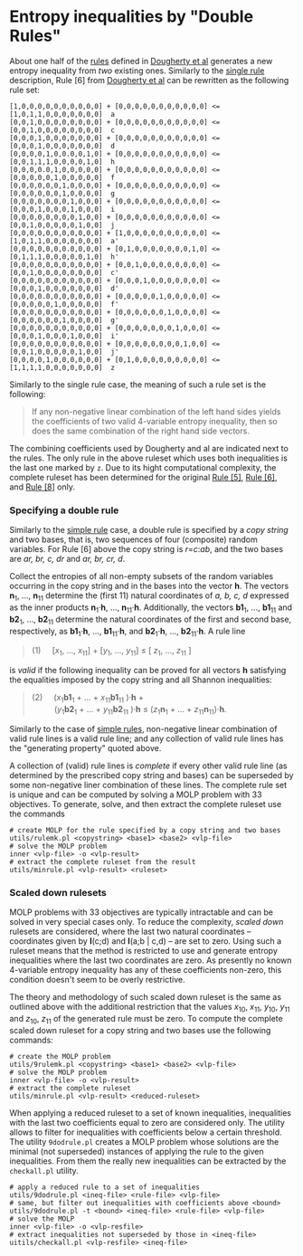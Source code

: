 Entropy inequalities by &quot;Double Rules&quot;
========================================

About one half of the [rules](../rules/DESCRIPTION.md) defined in
[Dougherty et al](http://arxiv.org/pdf/1104.3602v1) generates a new entropy
inequality from *two* existing ones. Similarly to the 
[single rule](../rules/DESCRIPTION.md) description, Rule [6] from 
[Dougherty et al](http://arxiv.org/pdf/1104.3602v1) can be rewritten as the
following rule set:

    [1,0,0,0,0,0,0,0,0,0,0] + [0,0,0,0,0,0,0,0,0,0,0] <= [1,0,1,1,0,0,0,0,0,0,0]  a
    [0,0,1,0,0,0,0,0,0,0,0] + [0,0,0,0,0,0,0,0,0,0,0] <= [0,0,1,0,0,0,0,0,0,0,0]  c
    [0,0,0,1,0,0,0,0,0,0,0] + [0,0,0,0,0,0,0,0,0,0,0] <= [0,0,0,1,0,0,0,0,0,0,0]  d
    [0,0,0,0,1,0,0.0,0,1,0] + [0,0,0,0,0,0,0,0,0,0,0] <= [0,0,1,1,1,0,0,0,0,1,0]  h
    [0,0,0,0.0,1,0,0,0,0,0] + [0,0,0,0,0,0,0,0,0,0,0] <= [0,0,0,0,0,1,0,0,0,0,0]  f
    [0,0,0,0,0,0,1,0,0,0,0] + [0,0,0,0,0,0,0,0,0,0,0] <= [0,0,0,0,0,0,1,0,0,0,0]  g
    [0,0,0,0,0,0,0,1,0,0,0] + [0,0,0,0,0,0,0,0,0,0,0] <= [0,0,0,1,0,0,0,1,0,0,0]  i
    [0,0,0,0,0,0,0,0,1,0,0] + [0,0,0,0,0,0,0,0,0,0,0] <= [0,0,1,0,0,0,0,0,1,0,0]  j
    [0,0,0,0,0,0,0,0,0,0,0] + [1,0,0,0,0,0,0,0,0,0,0] <= [1,0,1,1,0,0,0,0,0,0,0]  a'
    [0,0,0,0,0,0,0.0,0,0,0] + [0,1,0,0,0,0,0,0,0,1,0] <= [0,1,1,1,0,0,0,0,0,1,0]  h'
    [0,0,0,0,0,0,0,0,0,0,0] + [0,0,1,0,0,0,0,0,0,0,0] <= [0,0,1,0,0,0,0,0,0,0,0]  c'
    [0,0,0,0,0,0,0,0,0,0,0] + [0,0,0,1,0,0,0,0,0,0,0] <= [0,0,0,1,0,0,0,0,0,0,0]  d'
    [0,0,0,0.0,0,0,0,0,0,0] + [0,0,0,0,0,1,0,0,0,0,0] <= [0,0,0,0,0,1,0,0,0,0,0]  f'
    [0,0,0,0,0,0,0,0,0,0,0] + [0,0,0,0,0,0,1,0,0,0,0] <= [0,0,0,0,0,0,1,0,0,0,0]  g'
    [0,0,0,0,0,0,0,0,0,0,0] + [0,0,0,0,0,0,0,1,0,0,0] <= [0,0,0,1,0,0,0,1,0,0,0]  i'
    [0,0,0,0,0,0,0,0,0,0,0] + [0,0,0,0,0,0,0,0,1,0,0] <= [0,0,1,0,0,0,0,0,1,0,0]  j'
    [0,0,0,0,1,0,0,0,0,0,0] + [0,1,0,0,0,0,0,0,0,0,0] <= [1,1,1,1,0,0,0,0,0,0,0]  z


Similarly to the single rule case, the meaning of such a rule set is the
following:

> If any non-negative linear combination of the left hand sides yields the
> coefficients of two valid 4-variable entropy inequality, then so does the
> same combination of the right hand side vectors.

The combining coefficients used by Dougherty and al are indicated next to
the rules.  The only rule in the above ruleset which uses both inequalities
is the last one marked by `z`. Due to its hight computational complexity,
the complete ruleset has been determined for the original
[Rule \[5\]](DFZ/05.txt), [Rule \[6\]](DFZ/06.txt),  
and [Rule \[8\]](DFZ/08.txt) only. 

### Specifying a double rule

Similarly to the [simple rule](../rules/DESCRIPTION.md) case, a double rule
is specified by a *copy string* and two bases, that is, two sequences of
four (composite) random variables. For Rule [6] above the copy string is
*r*=*c*:*ab*, and the two bases are *ar, br, c, dr* and *ar, br, cr, d*.

Collect the entropies of all non-empty subsets of the random variables
occurring in the copy string and in the bases into the vector **h**. The
vectors **n**<sub>1</sub>, ..., **n**<sub>11</sub> determine the (first 11)
natural coordinates of *a, b, c, d* expressed as the inner products 
**n**<sub>1</sub>&#183;**h**, ..., **n**<sub>11</sub>&#183;**h**.
Additionally, the vectors **b1**<sub>1</sub>, ..., **b1**<sub>11</sub> and
**b2**<sub>1</sub>, ..., **b2**<sub>11</sub> determine the natural
coordinates of the first and second base, respectively, as **b1**<sub>1</sub>&#183;**h**, ...,
**b1**<sub>11</sub>&#183;**h**, 
and **b2**<sub>1</sub>&#183;**h**, ..., **b2**<sub>11</sub>&#183;**h**.
A rule line

> (1) &nbsp; &nbsp; [*x*<sub>1</sub>, ..., *x*<sub>11</sub>] +
>  [*y*<sub>1</sub>, ..., *y*<sub>11</sub>] &le; [ *z*<sub>1</sub>, ...,
> *z*<sub>11</sub> ]

is *valid* if the following inequality can be proved for all vectors **h**
satisfying the equalities imposed by the copy string and all Shannon
inequalities:

> (2) &nbsp; &nbsp; (*x*<sub>1</sub>**b1**<sub>1</sub> + ... +
>        *x*<sub>11</sub>**b1**<sub>11</sub> )&#183;**h** + <br>
>  &nbsp; &nbsp; &nbsp; &nbsp; &nbsp;
>     (*y*<sub>1</sub>**b2**<sub>1</sub> + ... +
> *y*<sub>11</sub>**b2**<sub>11</sub> )&#183;**h** &le;
>    (*z*<sub>1</sub>**n**<sub>1</sub> + ... +
> *z*<sub>11</sub>**n**<sub>11</sub>)&#183;**h**.

Similarly to the case of [simple rules](../rules/DESCRIPTION.md),
non-negative linear combination of valid rule lines is a valid rule line;
and any collection of valid rule lines has the &quot;generating property&quot;
quoted above. 

A collection of (valid) rule lines is *complete* if every other valid rule line (as
determined by the prescribed copy string and bases) can be superseded by
some non-negative liner combination of these lines. The complete rule set is
unique and can be computed by solving a MOLP problem with 33 objectives. To
generate, solve, and then extract the complete ruleset use the commands

    # create MOLP for the rule specified by a copy string and two bases
    utils/rulemk.pl <copystring> <base1> <base2> <vlp-file>
    # solve the MOLP problem
    inner <vlp-file> -o <vlp-result>
    # extract the complete ruleset from the result
    utils/minrule.pl <vlp-result> <ruleset>

### Scaled down rulesets 

MOLP problems with 33 objectives are typically intractable and can be solved
in very special cases only. To reduce the complexity, *scaled down* rulesets
are considered, where the last two natural coordinates &ndash; coordinates
given by **I**(c;d) and **I**(a;b | c,d) &ndash; are set to
zero. Using such a ruleset means that the method is restricted to use and
generate entropy inequalities where the last two coordinates are zero. As
presently no known 4-variable entropy inequality has any of these
coefficients non-zero, this condition doesn't seem to be overly
restrictive.

The theory and methodology of such scaled down ruleset is the same as
outlined above with the additional restriction that the values
*x*<sub>10</sub>, *x*<sub>11</sub>, *y*<sub>10</sub>, *y*<sub>11</sub> and
*z*<sub>10</sub>, *z*<sub>11</sub> of the generated rule must be zero. To
compute the complete scaled down ruleset for a copy string and two bases use
the following commands:

    # create the MOLP problem
    utils/9rulemk.pl <copystring> <base1> <base2> <vlp-file>
    # solve the MOLP problem
    inner <vlp-file> -o <vlp-result>
    # extract the complete ruleset
    utils/minrule.pl <vlp-result> <reduced-ruleset>

When applying a reduced ruleset to a set of known inequalities, inequalities
with the last two coefficients equal to zero are considered only. The
utility allows to filter for inequalities with coefficients below a certain
threshold. The utility `9dodrule.pl` creates a MOLP problem whose solutions
are the minimal (not superseded) instances of applying the rule to the given
inequalities. From them the really new inequalities can be extracted by the
`checkall.pl` utility.

    # apply a reduced rule to a set of inequalities
    utils/9dodrule.pl <ineq-file> <rule-file> <vlp-file>
    # same, but filter out inequalities with coefficients above <bound>
    utils/9dodrule.pl -t <bound> <ineq-file> <rule-file> <vlp-file>
    # solve the MOLP
    inner <vlp-file> -o <vlp-resfile>
    # extract inequalities not superseded by those in <ineq-file>
    uitils/checkall.pl <vlp-resfile> <ineq-file>




